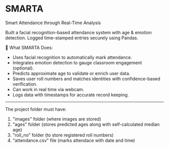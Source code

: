 # SMARTA
 Smart Attendance through Real-Time Analysis 

 Built a facial recognition-based attendance system with age & emotion detection. Logged time-stamped entries securely using Pandas.

🔹 What SMARTA Does:
- Uses facial recognition to automatically mark attendance.
- Integrates emotion detection to gauge classroom engagement (optional).
- Predicts approximate age to validate or enrich user data.
- Saves user roll numbers and matches identities with confidence-based verification.
- Can work in real time via webcam.
- Logs data with timestamps for accurate record keeping.
______________________________________________________________________________________________________________________________________

 The project folder must have:
1. "images" folder (where images are stored)
2. "ages" folder (stores predicted ages along with self-calculated median age)
3. "roll_no" folder (to store registered roll numbers)
4. "attendance.csv" file (marks attendace with date and time)
